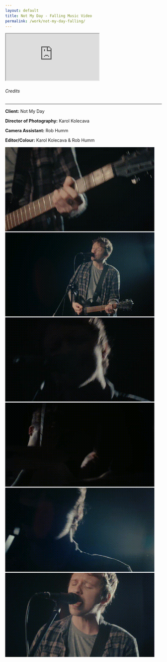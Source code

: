 ```yaml
---
layout: default
title: Not My Day - Falling Music Video
permalink: /work/not-my-day-falling/
---
```


<div class="container mt-5 pt-5">
<div class="ratio ratio-16x9 mb-5">
  <iframe src="https://www.youtube.com/embed/Su9LLydnJg8?controls=0&modestbranding=1&rel=0&iv_load_policy=3&fs=0&disablekb=1" title="Not My Day - Falling Music Video" allowfullscreen></iframe>
</div>

<div class="credits-section my-5">
  <div class="position-relative mb-4">
    <h6 class="credits-heading text-uppercase fw-normal text-muted mb-2">Credits</h6>
    <hr class="credits-line">
    <div class="credits-line-highlight"></div>
  </div>

  <p class="mb-2"><strong>Client:</strong> Not My Day</p>
  <p class="mb-2"><strong>Director of Photography:</strong> Karol Kolecava</p>
  <p class="mb-2"><strong>Camera Assistant:</strong> Rob Humm</p>
  <p class="mb-2"><strong>Editor/Colour:</strong> Karol Kolecava & Rob Humm</p>
</div>

<div class="row g-4">
  <div class="col-md-4 project-tile"><img src="/assets/gifs/nmd_001.gif" class="grid-image" alt="GIF 1"></div>
  <div class="col-md-4 project-tile"><img src="/assets/gifs/nmd_002.gif" class="grid-image" alt="GIF 2"></div>
  <div class="col-md-4 project-tile"><img src="/assets/gifs/nmd_003.gif" class="grid-image" alt="GIF 3"></div>
  <div class="col-md-4 project-tile"><img src="/assets/gifs/nmd_004.gif" class="grid-image" alt="GIF 4"></div>
  <div class="col-md-4 project-tile"><img src="/assets/gifs/nmd_005.gif" class="grid-image" alt="GIF 5"></div>
  <div class="col-md-4 project-tile"><img src="/assets/gifs/nmd_006.gif" class="grid-image" alt="GIF 6"></div>

</div>